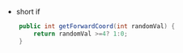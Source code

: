 
- short if
```Java
    public int getForwardCoord(int randomVal) {
        return randomVal >=4? 1:0;
    }
```